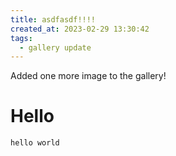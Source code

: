 ```yaml
---
title: asdfasdf!!!!
created_at: 2023-02-29 13:30:42
tags:
  - gallery update
---
```


Added one more image to the gallery!

# Hello

```
hello world
```